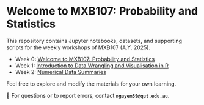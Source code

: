 # Welcome to MXB107: Probability and Statistics

This repository contains Jupyter notebooks, datasets, and supporting scripts for the weekly workshops of MXB107 (A.Y. 2025).

- Week 0: [Welcome to MXB107: Probability and Statistics](https://colab.research.google.com/github/edelweiss611428/MXB107-Notebooks/blob/main/notebooks/Week_0.ipynb)
- Week 1: [Introduction to Data Wrangling and Visualisation in R](https://colab.research.google.com/github/edelweiss611428/MXB107-Notebooks/blob/main/notebooks/Week_1.ipynb)
- Week 2: [Numerical Data Summaries](https://colab.research.google.com/github/edelweiss611428/MXB107-Notebooks/blob/main/notebooks/Week_2.ipynb)

Feel free to explore and modify the materials for your own learning.

📩 For questions or to report errors, contact **`nguyem39@qut.edu.au`**.
